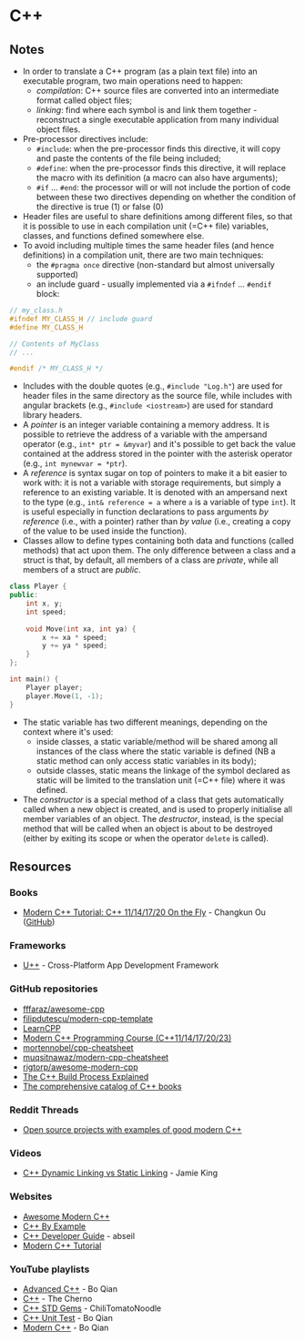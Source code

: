# C++

## Notes

* In order to translate a C++ program (as a plain text file) into an executable program, two main operations need to happen:
  * _compilation_: C++ source files are converted into an intermediate format called object files;
  * _linking_: find where each symbol is and link them together - reconstruct a single executable application from many individual object files.
* Pre-processor directives include:
  * `#include`: when the pre-processor finds this directive, it will copy and paste the contents of the file being included;
  * `#define`: when the pre-processor finds this directive, it will replace the macro with its definition (a macro can also have arguments);
  * `#if` ... `#end`: the processor will or will not include the portion of code between these two directives depending on whether the condition of the directive is true (1) or false (0)
* Header files are useful to share definitions among different files, so that it is possible to use in each compilation unit (=C++ file) variables, classes, and functions defined somewhere else.
* To avoid including multiple times the same header files (and hence definitions) in a compilation unit, there are two main techniques:
  * the `#pragma once` directive (non-standard but almost universally supported)
  * an include guard - usually implemented via a `#ifndef` ... `#endif` block:

```cpp
// my_class.h
#ifndef MY_CLASS_H // include guard
#define MY_CLASS_H

// Contents of MyClass
// ...

#endif /* MY_CLASS_H */
```

* Includes with the double quotes (e.g., `#include "Log.h"`) are used for header files in the same directory as the source file, while includes with angular brackets (e.g., `#include <iostream>`) are used for standard library headers.
* A _pointer_ is an integer variable containing a memory address. It is possible to retrieve the address of a variable with the ampersand operator (e.g., `int* ptr = &myvar`) and it's possible to get back the value contained at the address stored in the pointer with the asterisk operator (e.g., `int mynewvar = *ptr`).
* A _reference_ is syntax sugar on top of pointers to make it a bit easier to work with: it is not a variable with storage requirements, but simply a reference to an existing variable. It is denoted with an ampersand next to the type (e.g., `int& reference = a` where `a` is a variable of type `int`). It is useful especially in function declarations to pass arguments _by reference_ (i.e., with a pointer) rather than _by value_ (i.e., creating a copy of the value to be used inside the function).
* Classes allow to define types containing both data and functions (called methods) that act upon them. The only difference between a class and a struct is that, by default, all members of a class are _private_, while all members of a struct are _public_.

```cpp
class Player {
public:
    int x, y;
    int speed;
    
    void Move(int xa, int ya) {
        x += xa * speed;
        y += ya * speed;
    }
};

int main() {
    Player player;
    player.Move(1, -1);
}
```

* The static variable has two different meanings, depending on the context where it's used:
  * inside classes, a static variable/method will be shared among all instances of the class where the static variable is defined (NB a static method can only access static variables in its body);
  * outside classes, static means the linkage of the symbol declared as static will be limited to the translation unit (=C++ file) where it was defined.
* The _constructor_ is a special method of a class that gets automatically called when a new object is created, and is used to properly initialise all member variables of an object. The _destructor_, instead, is the special method that will be called when an object is about to be destroyed (either by exiting its scope or when the operator `delete` is called).

## Resources

### Books

* [Modern C++ Tutorial: C++ 11/14/17/20 On the Fly](https://changkun.de/modern-cpp/en-us/00-preface/) - Changkun Ou ([GitHub](https://github.com/changkun/modern-cpp-tutorial))

### Frameworks

* [U++](https://www.ultimatepp.org/index.html) - Cross-Platform App Development Framework

### GitHub repositories

* [fffaraz/awesome-cpp](https://github.com/fffaraz/awesome-cpp)
* [filipdutescu/modern-cpp-template](https://github.com/filipdutescu/modern-cpp-template)
* [LearnCPP](https://github.com/Lakhankumawat/LearnCPP)
* [Modern C++ Programming Course (C++11/14/17/20/23)](https://github.com/federico-busato/Modern-CPP-Programming)
* [mortennobel/cpp-cheatsheet](https://github.com/mortennobel/cpp-cheatsheet)
* [muqsitnawaz/modern-cpp-cheatsheet](https://github.com/muqsitnawaz/modern-cpp-cheatsheet)
* [rigtorp/awesome-modern-cpp](https://github.com/rigtorp/awesome-modern-cpp)
* [The C++ Build Process Explained](https://github.com/green7ea/cpp-compilation)
* [The comprehensive catalog of C++ books](https://github.com/yuchdev/CppBooks)

### Reddit Threads

* [Open source projects with examples of good modern C++](https://www.reddit.com/r/cpp/comments/489f9l/open\_source\_projects\_with\_examples\_of\_good\_modern/)

### Videos

* [C++ Dynamic Linking vs Static Linking](https://www.youtube.com/watch?v=Jzh4ZULXsvo) - Jamie King

### Websites

* [Awesome Modern C++](https://awesomecpp.com/)
* [C++ By Example](https://cppbyexample.com/)
* [C++ Developer Guide](https://abseil.io/docs/cpp/) - abseil
* [Modern C++ Tutorial](https://changkun.de/modern-cpp/en-us/00-preface/)

### YouTube playlists

* [Advanced C++](https://www.youtube.com/watch?v=7arYbAhu0aw\&list=PLE28375D4AC946CC3) - Bo Qian
* [C++](https://www.youtube.com/playlist?list=PLlrATfBNZ98dudnM48yfGUldqGD0S4FFb) - The Cherno
* [C++ STD Gems](https://www.youtube.com/watch?v=BxO6G4RgmAM\&list=PLqCJpWy5FohdH8bbqclZrV8CG14UEAZ2c) - ChiliTomatoNoodle
* [C++ Unit Test](https://www.youtube.com/watch?v=TS2CTf11k1U\&list=PL5jc9xFGsL8GyES7nh-1yqljjdTvIFSsh) - Bo Qian
* [Modern C++](https://www.youtube.com/watch?v=U6mgsPqV32A\&list=PL5jc9xFGsL8FWtnZBeTqZBbniyw0uHyaH) - Bo Qian
